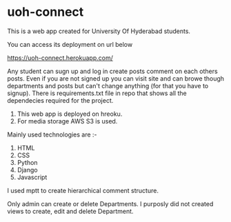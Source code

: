 # uoh-connect

This is a web app created for University Of Hyderabad students.

You can access its deployment on url below

https://uoh-connect.herokuapp.com/

Any student can sugn up and log in create posts comment on each others posts.
Even if you are not signed up you can visit site and can browe though departments and posts but can't change anything (for that you have to signup).
There is requirements.txt file in repo that shows all the dependecies required for the project.
1. This web app is deployed on hreoku.
2. For media storage AWS S3 is used.


Mainly used technologies are :-
1. HTML
2. CSS
3. Python
4. Django
5. Javascript


I used mptt to create hierarchical comment structure.

Only admin can create or delete Departments. I purposly did not created views to create, edit and delete Department.
